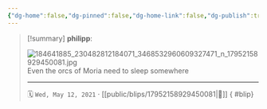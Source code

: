 ```yaml
---
{"dg-home":false,"dg-pinned":false,"dg-home-link":false,"dg-publish":true,"tags":["dgblip"],"disabled rules":["yaml-title","yaml-title-alias","file-name-heading"],"title":"philipp on instagram @ 2021-05-12","created-date":"2021-05-12T16:00:00","updated-date":"2025-05-02T17:43:08","dg-path":"blips/17952158929450081.md","permalink":"/blips/17952158929450081/","dgPassFrontmatter":true}
---
```


> [!summary] **philipp**:
>
> ![184641885_230482812184071_3468532960609327471_n_17952158929450081.jpg](/img/user/attachments/184641885_230482812184071_3468532960609327471_n_17952158929450081.jpg)
> Even the orcs of Moria need to sleep somewhere
> - - -
>
> 🗓️ `Wed, May 12, 2021` · [[public/blips/17952158929450081\|🔗]]
{ #blip}

